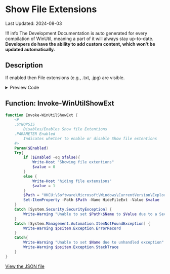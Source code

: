 ﻿# Show File Extensions

Last Updated: 2024-08-03


!!! info
     The Development Documentation is auto generated for every compilation of WinUtil, meaning a part of it will always stay up-to-date. **Developers do have the ability to add custom content, which won't be updated automatically.**


## Description

If enabled then File extensions (e.g., .txt, .jpg) are visible.

<!-- BEGIN CUSTOM CONTENT -->

<!-- END CUSTOM CONTENT -->

<details>
<summary>Preview Code</summary>

```json
{
    "Content":  "Show File Extensions",
    "Description":  "If enabled then File extensions (e.g., .txt, .jpg) are visible.",
    "category":  "Customize Preferences",
    "panel":  "2",
    "Order":  "a201_",
    "Type":  "Toggle"
}
```
</details>

## Function: Invoke-WinUtilShowExt
```powershell
function Invoke-WinUtilShowExt {
    <#
    .SYNOPSIS
        Disables/Enables Show file Extentions
    .PARAMETER Enabled
        Indicates whether to enable or disable Show file extentions
    #>
    Param($Enabled)
    Try{
        if ($Enabled -eq $false){
            Write-Host "Showing file extentions"
            $value = 0
        }
        else {
            Write-Host "hiding file extensions"
            $value = 1
        }
        $Path = "HKCU:\Software\Microsoft\Windows\CurrentVersion\Explorer\Advanced"
        Set-ItemProperty -Path $Path -Name HideFileExt -Value $value
    }
    Catch [System.Security.SecurityException] {
        Write-Warning "Unable to set $Path\$Name to $Value due to a Security Exception"
    }
    Catch [System.Management.Automation.ItemNotFoundException] {
        Write-Warning $psitem.Exception.ErrorRecord
    }
    Catch{
        Write-Warning "Unable to set $Name due to unhandled exception"
        Write-Warning $psitem.Exception.StackTrace
    }
}
```


<!-- BEGIN SECOND CUSTOM CONTENT -->

<!-- END SECOND CUSTOM CONTENT -->

[View the JSON file](https://github.com/ChrisTitusTech/winutil/tree/main/config/tweaks.json)

